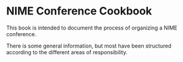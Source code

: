 # NIME Conference Cookbook

This book is intended to document the process of organizing a NIME conference.

There is some general information, but most have been structured according to the different areas of responsibility. 
